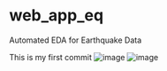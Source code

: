 # web_app_eq
Automated EDA for Earthquake Data

This is my first commit
![image](https://github.com/avinashtomar2025/web_app_eq/assets/130573334/c4ef6c45-bc7c-473d-9fc1-f929f31d373f)
![image](https://github.com/avinashtomar2025/web_app_eq/assets/130573334/8b997b47-91aa-46ab-bb90-60482bbfa65a)
